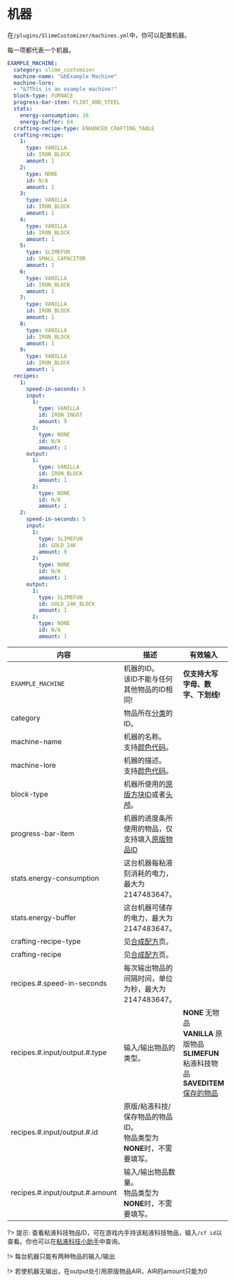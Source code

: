 # 机器

在`/plugins/SlimeCustomizer/machines.yml`中，你可以配置机器。

每一项都代表一个机器。

```yaml
EXAMPLE_MACHINE:
  category: slime_customizer
  machine-name: "&bExample Machine"
  machine-lore:
  - "&7This is an example machine!"
  block-type: FURNACE
  progress-bar-item: FLINT_AND_STEEL
  stats:
    energy-consumption: 16
    energy-buffer: 64
  crafting-recipe-type: ENHANCED_CRAFTING_TABLE
  crafting-recipe:
    1:
      type: VANILLA
      id: IRON_BLOCK
      amount: 1
    2:
      type: NONE
      id: N/A
      amount: 1
    3:
      type: VANILLA
      id: IRON_BLOCK
      amount: 1
    4:
      type: VANILLA
      id: IRON_BLOCK
      amount: 1
    5:
      type: SLIMEFUN
      id: SMALL_CAPACITOR
      amount: 1
    6:
      type: VANILLA
      id: IRON_BLOCK
      amount: 1
    7:
      type: VANILLA
      id: IRON_BLOCK
      amount: 1
    8:
      type: VANILLA
      id: IRON_BLOCK
      amount: 1
    9:
      type: VANILLA
      id: IRON_BLOCK
      amount: 1
  recipes:
    1:
      speed-in-seconds: 5
      input:
        1:
          type: VANILLA
          id: IRON_INGOT
          amount: 9
        2:
          type: NONE
          id: N/A
          amount: 1
      output:
        1:
          type: VANILLA
          id: IRON_BLOCK
          amount: 1
        2:
          type: NONE
          id: N/A
          amount: 1
    2:
      speed-in-seconds: 5
      input:
        1:
          type: SLIMEFUN
          id: GOLD_24K
          amount: 9
        2:
          type: NONE
          id: N/A
          amount: 1
      output:
        1:
          type: SLIMEFUN
          id: GOLD_24K_BLOCK
          amount: 1
        2:
          type: NONE
          id: N/A
          amount: 1
```
| 内容 | 描述 | 有效输入 |
| --- | ----------- | ----------------- |
| `EXAMPLE_MACHINE` | 机器的ID。<br>该ID不能与任何其他物品的ID相同! | **仅支持大写字母、数字、下划线!** |
| category | 物品所在[分类](./Categories)的ID。 |
| machine-name | 机器的名称。<br>支持[颜色代码](./Color-codes)。 |
| machine-lore | 机器的描述。<br>支持[颜色代码](./Color-codes)。 |
| block-type | 机器所使用的[原版方块ID](https://hub.spigotmc.org/javadocs/spigot/org/bukkit/Material.html)或者[头颅](./Skull-Items)。 | 
| progress-bar-item | 机器的进度条所使用的物品，仅支持填入[原版物品ID](https://hub.spigotmc.org/javadocs/spigot/org/bukkit/Material.html) |
| stats.energy-consumption | 这台机器每粘液刻消耗的电力，最大为 2147483647。 |
| stats.energy-buffer | 这台机器可储存的电力，最大为 2147483647。 |
| crafting-recipe-type | 见[合成配方](./Crafting-Recipe)页。 |
| crafting-recipe | 见[合成配方](./Crafting-Recipe)页。 |
| recipes.#.speed-in-seconds | 每次输出物品的间隔时间，单位为秒，最大为 2147483647。 |
| recipes.#.input/output.#.type | 输入/输出物品的类型。 | **NONE** 无物品 <br>**VANILLA** 原版物品 <br> **SLIMEFUN** 粘液科技物品 <br>**SAVEDITEM** [保存的物品](./Saved-Items) |
| recipes.#.input/output.#.id | 原版/粘液科技/保存物品的物品ID。<br>物品类型为**NONE**时，不需要填写。 |
| recipes.#.input/output.#.amount | 输入/输出物品数量。<br>物品类型为**NONE**时，不需要填写。 |

?> 提示: 查看粘液科技物品ID，可在游戏内手持该粘液科技物品，输入`/sf id`以查看。你也可以在[粘液科技小助手](https://slimefun-helper.guizhanss.cn/)中查询。

!> 每台机器只能有两种物品的输入/输出

!> 若使机器无输出，在output处引用原版物品AIR，AIR的amount只能为0